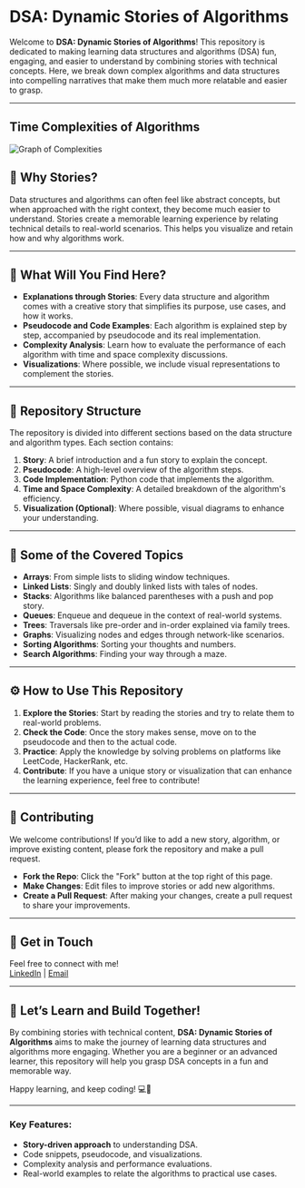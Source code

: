 # DSA: Dynamic Stories of Algorithms

Welcome to **DSA: Dynamic Stories of Algorithms**! This repository is dedicated to making learning data structures and algorithms (DSA) fun, engaging, and easier to understand by combining stories with technical concepts. Here, we break down complex algorithms and data structures into compelling narratives that make them much more relatable and easier to grasp.

---  
## Time Complexities of Algorithms
![Graph of Complexities](https://miro.medium.com/v2/resize:fit:1400/format:webp/1*dWet_YU-5072Kcko7LzsuQ.jpeg)

## 📖 **Why Stories?**
Data structures and algorithms can often feel like abstract concepts, but when approached with the right context, they become much easier to understand. Stories create a memorable learning experience by relating technical details to real-world scenarios. This helps you visualize and retain how and why algorithms work.

---

## 🌱 **What Will You Find Here?**
- **Explanations through Stories**: Every data structure and algorithm comes with a creative story that simplifies its purpose, use cases, and how it works.
- **Pseudocode and Code Examples**: Each algorithm is explained step by step, accompanied by pseudocode and its real implementation.
- **Complexity Analysis**: Learn how to evaluate the performance of each algorithm with time and space complexity discussions.
- **Visualizations**: Where possible, we include visual representations to complement the stories.

---

## 📂 **Repository Structure**

The repository is divided into different sections based on the data structure and algorithm types. Each section contains:
1. **Story**: A brief introduction and a fun story to explain the concept.
2. **Pseudocode**: A high-level overview of the algorithm steps.
3. **Code Implementation**: Python code that implements the algorithm.
4. **Time and Space Complexity**: A detailed breakdown of the algorithm's efficiency.
5. **Visualization (Optional)**: Where possible, visual diagrams to enhance your understanding.

---

## 📌 **Some of the Covered Topics**
- **Arrays**: From simple lists to sliding window techniques.
- **Linked Lists**: Singly and doubly linked lists with tales of nodes.
- **Stacks**: Algorithms like balanced parentheses with a push and pop story.
- **Queues**: Enqueue and dequeue in the context of real-world systems.
- **Trees**: Traversals like pre-order and in-order explained via family trees.
- **Graphs**: Visualizing nodes and edges through network-like scenarios.
- **Sorting Algorithms**: Sorting your thoughts and numbers.
- **Search Algorithms**: Finding your way through a maze.

---

## ⚙️ **How to Use This Repository**

1. **Explore the Stories**: Start by reading the stories and try to relate them to real-world problems.
2. **Check the Code**: Once the story makes sense, move on to the pseudocode and then to the actual code.
3. **Practice**: Apply the knowledge by solving problems on platforms like LeetCode, HackerRank, etc.
4. **Contribute**: If you have a unique story or visualization that can enhance the learning experience, feel free to contribute!

---

## 🤝 **Contributing**

We welcome contributions! If you’d like to add a new story, algorithm, or improve existing content, please fork the repository and make a pull request.

- **Fork the Repo**: Click the "Fork" button at the top right of this page.
- **Make Changes**: Edit files to improve stories or add new algorithms.
- **Create a Pull Request**: After making your changes, create a pull request to share your improvements.

---


## 💬 **Get in Touch**

Feel free to connect with me!  
[LinkedIn](https://www.linkedin.com/in/sanskarsingh11) | [Email](mailto:sanskarsingh5129@gmail.com)

---


## 🚀 **Let’s Learn and Build Together!**
By combining stories with technical content, **DSA: Dynamic Stories of Algorithms** aims to make the journey of learning data structures and algorithms more engaging. Whether you are a beginner or an advanced learner, this repository will help you grasp DSA concepts in a fun and memorable way.

Happy learning, and keep coding! 💻🚀

---

### Key Features:
- **Story-driven approach** to understanding DSA.
- Code snippets, pseudocode, and visualizations.
- Complexity analysis and performance evaluations.
- Real-world examples to relate the algorithms to practical use cases.
